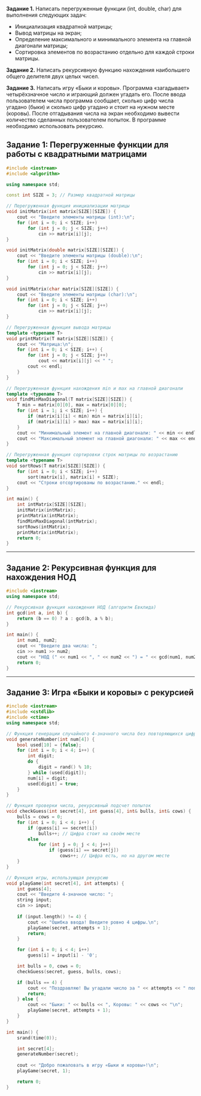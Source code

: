 

**Задание 1.** Написать перегруженные функции (int, double, char) для выполнения следующих задач:

- Инициализация квадратной матрицы; 
- Вывод матрицы на экран; 
- Определение максимального и минимального элемента на главной диагонали матрицы; 
- Сортировка элементов по возрастанию отдельно для каждой строки матрицы. 

**Задание 2.** Написать рекурсивную функцию нахождения наибольшего общего делителя двух целых чисел. 

**Задание 3.** Написать игру «Быки и коровы». Программа «загадывает» четырёхзначное число и играющий должен угадать его. После ввода пользователем числа программа сообщает, сколько цифр числа угадано (быки) и сколько цифр угадано и стоит на нужном месте (коровы). После отгадывания числа на экран необходимо вывести количество сделанных пользователем попыток. В программе необходимо использовать рекурсию.


## **Задание 1:** Перегруженные функции для работы с квадратными матрицами

```cpp
#include <iostream>
#include <algorithm>

using namespace std;

const int SIZE = 3; // Размер квадратной матрицы

// Перегруженная функция инициализации матрицы
void initMatrix(int matrix[SIZE][SIZE]) {
    cout << "Введите элементы матрицы (int):\n";
    for (int i = 0; i < SIZE; i++)
        for (int j = 0; j < SIZE; j++)
            cin >> matrix[i][j];
}

void initMatrix(double matrix[SIZE][SIZE]) {
    cout << "Введите элементы матрицы (double):\n";
    for (int i = 0; i < SIZE; i++)
        for (int j = 0; j < SIZE; j++)
            cin >> matrix[i][j];
}

void initMatrix(char matrix[SIZE][SIZE]) {
    cout << "Введите элементы матрицы (char):\n";
    for (int i = 0; i < SIZE; i++)
        for (int j = 0; j < SIZE; j++)
            cin >> matrix[i][j];
}

// Перегруженная функция вывода матрицы
template <typename T>
void printMatrix(T matrix[SIZE][SIZE]) {
    cout << "Матрица:\n";
    for (int i = 0; i < SIZE; i++) {
        for (int j = 0; j < SIZE; j++)
            cout << matrix[i][j] << " ";
        cout << endl;
    }
}

// Перегруженная функция нахождения min и max на главной диагонали
template <typename T>
void findMinMaxDiagonal(T matrix[SIZE][SIZE]) {
    T min = matrix[0][0], max = matrix[0][0];
    for (int i = 1; i < SIZE; i++) {
        if (matrix[i][i] < min) min = matrix[i][i];
        if (matrix[i][i] > max) max = matrix[i][i];
    }
    cout << "Минимальный элемент на главной диагонали: " << min << endl;
    cout << "Максимальный элемент на главной диагонали: " << max << endl;
}

// Перегруженная функция сортировки строк матрицы по возрастанию
template <typename T>
void sortRows(T matrix[SIZE][SIZE]) {
    for (int i = 0; i < SIZE; i++)
        sort(matrix[i], matrix[i] + SIZE);
    cout << "Строки отсортированы по возрастанию." << endl;
}

int main() {
    int intMatrix[SIZE][SIZE];
    initMatrix(intMatrix);
    printMatrix(intMatrix);
    findMinMaxDiagonal(intMatrix);
    sortRows(intMatrix);
    printMatrix(intMatrix);
    return 0;
}

```

---

## **Задание 2:** Рекурсивная функция для нахождения НОД

```cpp
#include <iostream>
using namespace std;

// Рекурсивная функция нахождения НОД (алгоритм Евклида)
int gcd(int a, int b) {
    return (b == 0) ? a : gcd(b, a % b);
}

int main() {
    int num1, num2;
    cout << "Введите два числа: ";
    cin >> num1 >> num2;
    cout << "НОД (" << num1 << ", " << num2 << ") = " << gcd(num1, num2) << endl;
    return 0;
}

```

---

## **Задание 3:** Игра «Быки и коровы» с рекурсией

```cpp
#include <iostream>
#include <cstdlib>
#include <ctime>
using namespace std;

// Функция генерации случайного 4-значного числа без повторяющихся цифр
void generateNumber(int num[4]) {
    bool used[10] = {false};
    for (int i = 0; i < 4; i++) {
        int digit;
        do {
            digit = rand() % 10;
        } while (used[digit]);
        num[i] = digit;
        used[digit] = true;
    }
}

// Функция проверки числа, рекурсивный подсчет попыток
void checkGuess(int secret[4], int guess[4], int& bulls, int& cows) {
    bulls = cows = 0;
    for (int i = 0; i < 4; i++) {
        if (guess[i] == secret[i])
            bulls++; // Цифра стоит на своём месте
        else
            for (int j = 0; j < 4; j++)
                if (guess[i] == secret[j])
                    cows++; // Цифра есть, но на другом месте
    }
}

// Функция игры, использующая рекурсию
void playGame(int secret[4], int attempts) {
    int guess[4];
    cout << "Введите 4-значное число: ";
    string input;
    cin >> input;
    
    if (input.length() != 4) {
        cout << "Ошибка ввода! Введите ровно 4 цифры.\n";
        playGame(secret, attempts + 1);
        return;
    }

    for (int i = 0; i < 4; i++)
        guess[i] = input[i] - '0';

    int bulls = 0, cows = 0;
    checkGuess(secret, guess, bulls, cows);

    if (bulls == 4) {
        cout << "Поздравляю! Вы угадали число за " << attempts << " попыток.\n";
        return;
    } else {
        cout << "Быки: " << bulls << ", Коровы: " << cows << "\n";
        playGame(secret, attempts + 1);
    }
}

int main() {
    srand(time(0));

    int secret[4];
    generateNumber(secret);
    
    cout << "Добро пожаловать в игру «Быки и коровы»!\n";
    playGame(secret, 1);

    return 0;
}

```
